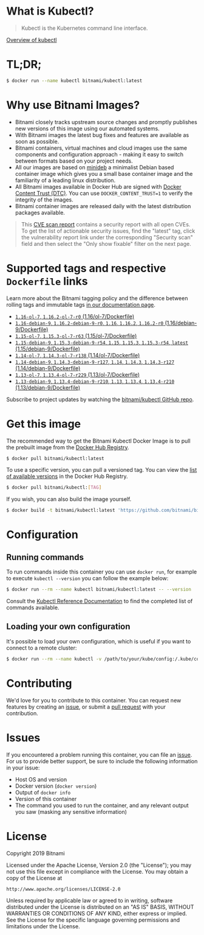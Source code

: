 
# What is Kubectl?

> Kubectl is the Kubernetes command line interface.

[Overview of kubectl](https://kubernetes.io/docs/reference/kubectl/overview/)

# TL;DR;

```bash
$ docker run --name kubectl bitnami/kubectl:latest
```

# Why use Bitnami Images?

* Bitnami closely tracks upstream source changes and promptly publishes new versions of this image using our automated systems.
* With Bitnami images the latest bug fixes and features are available as soon as possible.
* Bitnami containers, virtual machines and cloud images use the same components and configuration approach - making it easy to switch between formats based on your project needs.
* All our images are based on [minideb](https://github.com/bitnami/minideb) a minimalist Debian based container image which gives you a small base container image and the familiarity of a leading linux distribution.
* All Bitnami images available in Docker Hub are signed with [Docker Content Trust (DTC)](https://docs.docker.com/engine/security/trust/content_trust/). You can use `DOCKER_CONTENT_TRUST=1` to verify the integrity of the images.
* Bitnami container images are released daily with the latest distribution packages available.


> This [CVE scan report](https://quay.io/repository/bitnami/kubectl?tab=tags) contains a security report with all open CVEs. To get the list of actionable security issues, find the "latest" tag, click the vulnerability report link under the corresponding "Security scan" field and then select the "Only show fixable" filter on the next page.

# Supported tags and respective `Dockerfile` links

Learn more about the Bitnami tagging policy and the difference between rolling tags and immutable tags [in our documentation page](https://docs.bitnami.com/containers/how-to/understand-rolling-tags-containers/).


* [`1.16-ol-7`, `1.16.2-ol-7-r0` (1.16/ol-7/Dockerfile)](https://github.com/bitnami/bitnami-docker-kubectl/blob/1.16.2-ol-7-r0/1.16/ol-7/Dockerfile)
* [`1.16-debian-9`, `1.16.2-debian-9-r0`, `1.16`, `1.16.2`, `1.16.2-r0` (1.16/debian-9/Dockerfile)](https://github.com/bitnami/bitnami-docker-kubectl/blob/1.16.2-debian-9-r0/1.16/debian-9/Dockerfile)
* [`1.15-ol-7`, `1.15.3-ol-7-r63` (1.15/ol-7/Dockerfile)](https://github.com/bitnami/bitnami-docker-kubectl/blob/1.15.3-ol-7-r63/1.15/ol-7/Dockerfile)
* [`1.15-debian-9`, `1.15.3-debian-9-r54`, `1.15`, `1.15.3`, `1.15.3-r54`, `latest` (1.15/debian-9/Dockerfile)](https://github.com/bitnami/bitnami-docker-kubectl/blob/1.15.3-debian-9-r54/1.15/debian-9/Dockerfile)
* [`1.14-ol-7`, `1.14.3-ol-7-r138` (1.14/ol-7/Dockerfile)](https://github.com/bitnami/bitnami-docker-kubectl/blob/1.14.3-ol-7-r138/1.14/ol-7/Dockerfile)
* [`1.14-debian-9`, `1.14.3-debian-9-r127`, `1.14`, `1.14.3`, `1.14.3-r127` (1.14/debian-9/Dockerfile)](https://github.com/bitnami/bitnami-docker-kubectl/blob/1.14.3-debian-9-r127/1.14/debian-9/Dockerfile)
* [`1.13-ol-7`, `1.13.4-ol-7-r229` (1.13/ol-7/Dockerfile)](https://github.com/bitnami/bitnami-docker-kubectl/blob/1.13.4-ol-7-r229/1.13/ol-7/Dockerfile)
* [`1.13-debian-9`, `1.13.4-debian-9-r210`, `1.13`, `1.13.4`, `1.13.4-r210` (1.13/debian-9/Dockerfile)](https://github.com/bitnami/bitnami-docker-kubectl/blob/1.13.4-debian-9-r210/1.13/debian-9/Dockerfile)

Subscribe to project updates by watching the [bitnami/kubectl GitHub repo](https://github.com/bitnami/bitnami-docker-kubectl).

# Get this image

The recommended way to get the Bitnami Kubectl Docker Image is to pull the prebuilt image from the [Docker Hub Registry](https://hub.docker.com/r/bitnami/kubectl).

```bash
$ docker pull bitnami/kubectl:latest
```

To use a specific version, you can pull a versioned tag. You can view the [list of available versions](https://hub.docker.com/r/bitnami/kubectl/tags/) in the Docker Hub Registry.

```bash
$ docker pull bitnami/kubectl:[TAG]
```

If you wish, you can also build the image yourself.

```bash
$ docker build -t bitnami/kubectl:latest 'https://github.com/bitnami/bitnami-docker-kubectl.git#master:1.15/debian-9'
```

# Configuration

## Running commands

To run commands inside this container you can use `docker run`, for example to execute `kubectl --version` you can follow the example below:

```bash
$ docker run --rm --name kubectl bitnami/kubectl:latest -- --version
```

Consult the [Kubectl Reference Documentation](https://kubernetes.io/docs/reference/generated/kubectl/kubectl-commands) to find the completed list of commands available.

## Loading your own configuration

It's possible to load your own configuration, which is useful if you want to connect to a remote cluster:

```bash
$ docker run --rm --name kubectl -v /path/to/your/kube/config:/.kube/config bitnami/kubectl:latest
```

# Contributing

We'd love for you to contribute to this container. You can request new features by creating an [issue](https://github.com/bitnami/bitnami-docker-kubectl/issues), or submit a [pull request](https://github.com/bitnami/bitnami-docker-kubectl/pulls) with your contribution.

# Issues

If you encountered a problem running this container, you can file an [issue](https://github.com/bitnami/bitnami-docker-kubectl/issues). For us to provide better support, be sure to include the following information in your issue:

- Host OS and version
- Docker version (`docker version`)
- Output of `docker info`
- Version of this container
- The command you used to run the container, and any relevant output you saw (masking any sensitive information)

# License

Copyright 2019 Bitnami

Licensed under the Apache License, Version 2.0 (the "License");
you may not use this file except in compliance with the License.
You may obtain a copy of the License at

    http://www.apache.org/licenses/LICENSE-2.0

Unless required by applicable law or agreed to in writing, software
distributed under the License is distributed on an "AS IS" BASIS,
WITHOUT WARRANTIES OR CONDITIONS OF ANY KIND, either express or implied.
See the License for the specific language governing permissions and
limitations under the License.
